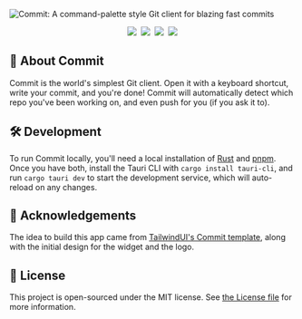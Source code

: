 ![Commit: A command-palette style Git client for blazing fast commits](https://github.com/m1guelpf/commit/assets/23558090/327d643a-11fe-43f2-b385-343727439bb6)

<p align="center">
  <a href="https://github.com/m1guelpf/commit/releases/download/v1.0.0/Commit_1.0.0_aarch64.dmg"><img src="https://img.shields.io/badge/M1%20Mac-gray?logo=apple" /></a>&nbsp;
  <a href="https://github.com/m1guelpf/commit/releases/download/v1.0.0/Commit_1.0.0_x64.dmg"><img src="https://img.shields.io/badge/Intel%20Mac-gray?logo=apple" /></a>&nbsp;
  <a href="https://github.com/m1guelpf/commit/issues/5"><img src="https://img.shields.io/badge/Windows-0078D6?style=flat&logo=windows&logoColor=white" /></a>&nbsp;
  <a href="https://github.com/m1guelpf/commit/issues/6"><img src="https://img.shields.io/badge/Linux-1793D1?style=flat&logo=linux&logoColor=white" /></a>
</p>

## 🔎 About Commit
Commit is the world's simplest Git client. Open it with a keyboard shortcut, write your commit, and you're done! Commit will automatically detect which repo you've been working on, and even push for you (if you ask it to).

## 🛠️ Development

To run Commit locally, you'll need a local installation of [Rust](https://www.rust-lang.org/) and [pnpm](https://pnpm.io). Once you have both, install the Tauri CLI with `cargo install tauri-cli`, and run `cargo tauri dev` to start the development service, which will auto-reload on any changes.

## 🙏 Acknowledgements

The idea to build this app came from [TailwindUI's Commit template](https://tailwindui.com/templates/commit), along with the initial design for the widget and the logo.

## 📃 License

This project is open-sourced under the MIT license. See [the License file](LICENSE) for more information.
